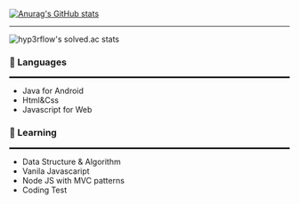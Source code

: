 [![Anurag's GitHub stats](https://github-readme-stats.vercel.app/api?username=choiish98&show_icons=true&theme=radical)](https://github.com/choiish98/github-readme-stats)

<hr>

![hyp3rflow's solved.ac stats](https://github-readme-solvedac.hyp3rflow.vercel.app/api/?handle=one9119)


<h3>🔭 Languages </h3>
<hr style="border: solid 1px;">
<ul>
  <li>Java for Android</li>
  <li>Html&Css</li>
  <li>Javascript for Web</li>
</ul>

<h3>🌱 Learning </h3>
<hr style="border: solid 1px;">
<ul>
  <li>Data Structure & Algorithm</li>
  <li>Vanila Javascaript</li>
  <li>Node JS with MVC patterns</li>
  <li>Coding Test</li>
</ul>

<!--
**choiish98/choiish98** is a ✨ _special_ ✨ repository because its `README.md` (this file) appears on your GitHub profile.

Here are some ideas to get you started:

- 🔭 I’m currently working on ...
- 🌱 I’m currently learning ...
- 👯 I’m looking to collaborate on ...
- 🤔 I’m looking for help with ...
- 💬 Ask me about ...
- 📫 How to reach me: ...
- 😄 Pronouns: ...
- ⚡ Fun fact: ...
-->
